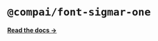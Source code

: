 # `@compai/font-sigmar-one`

[**Read the docs &rarr;**](https://components.ai/docs/typefaces/sigmar-one)
